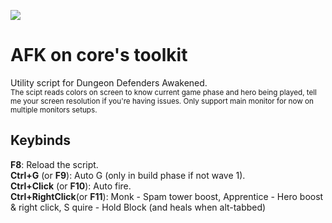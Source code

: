 
![](https://i.imgur.com/oZ3gHmt.png)
# AFK on core's toolkit  
Utility script for Dungeon Defenders Awakened.  
<sub>The scipt reads colors on screen to know current game phase and hero being played, tell me your screen resolution if you're having issues. Only support main monitor for now on multiple monitors setups.</sub>
## Keybinds
**F8**: Reload the script.  
**Ctrl+G** (or **F9**): Auto G (only in build phase if not wave 1).  
**Ctrl+Click** (or **F10**): Auto fire.  
**Ctrl+RightClick**(or **F11**): 
  Monk - Spam tower boost, 
  Apprentice - Hero boost & right click, S
  quire - Hold Block (and heals when alt-tabbed)
